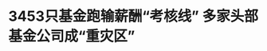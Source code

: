 <!DOCTYPE html>
<html lang="zh-CN">

<head>
    
<title>3453只基金跑输薪酬“考核线”  多家头部基金公司成“重灾区”_腾讯新闻</title>
<meta name="keywords" content="基金公司,前海开源基金,公募基金,主动权益基金,基金经理,工资">
<meta name="description" content="本报记者 顾梦轩 夏欣 广州 北京报道一石激起千层浪。公募基金《推动公募基金高质量发展行动方案》（以下简称《方案》）对三年以上产品业绩低于比较基准超过10个百分点的基金经理，要求其绩效薪酬应当明显下降；对三年以上产品业绩显著超过比较基准的基金经理，可以合理适度提高其绩效薪酬。《中国经营报》记者查询Wind数据...">
<meta name="author" content="腾讯网">
<meta name="copyright" content="Copyright 1998 - 2025 Tencent. All Rights Reserved">
<meta property="og:type" content="news" />

<meta property="og:title" content="3453只基金跑输薪酬“考核线”  多家头部基金公司成“重灾区”_腾讯新闻" />
<meta property="og:description" content="本报记者 顾梦轩 夏欣 广州 北京报道一石激起千层浪。公募基金《推动公募基金高质量发展行动方案》（以下简称《方案》）对三年以上产品业绩低于比较基准超过10个百分点的基金经理，要求其绩效薪酬应当明显下降；对三年以上产品业绩显著超过比较基准的基金经理，可以合理适度提高其绩效薪酬。《中国经营报》记者查询Wind数据..." />
<meta property="og:url" content="https://news.qq.com/rain/a/20250517A01AEB00" />
<meta property="og:image" content="https://inews.gtimg.com/news_ls/OX2Pz8Qhh5X7el6kZW2NjKpXgPRi1KyoerIo-V0icOgEoAA_640330/0" />
<meta property="article:author" content="中国经营报" />
<meta property="article:published_time" content="2025-05-17 02:31:12" />
<meta property="category" content="finance" />

<meta name="baidu-site-verification" content="jJeIJ5X7pP" />
    <meta charset="utf-8" />
<meta http-equiv="X-UA-Compatible" content="IE=Edge" />
<meta name="viewport" content="width=device-width, initial-scale=1, shrink-to-fit=no" />
<link rel="dns-prefetch" href="mat1.gtimg.com">
<link rel="dns-prefetch" href="i.news.qq.com">
<link rel="shortcut icon" href="https://mat1.gtimg.com/qqcdn/qqindex2021/favicon.ico">
<script nomodule="true" src="https://mat1.gtimg.com/qqcdn/qqindex2021/common-static/20240515201444/core3-37-1.min.js"></script>
<script>
  try {
    if (!window.IntersectionObserver) {
      var observerScript = document.createElement('script');
      observerScript.src = "https://mat1.gtimg.com/qqcdn/qqindex2021/common-static/20241024141058/intersection-observer-polyfill.js";
      document.head.appendChild(observerScript);
    }
  } catch (error) {}
</script>

<script>
  try {
    if (!Element.prototype.scrollTo) {
      var scrollScript = document.createElement('script');
      scrollScript.src = "https://mat1.gtimg.com/qqcdn/qqindex2021/common-static/20241025153001/scroll-behavior-polyfill.js";
      document.head.appendChild(scrollScript);
    }
  } catch (error) {}
</script>
<script>
  try {
    if ('scrollRestoration' in window.history) {
      window.history.scrollRestoration = 'manual';
    }
    window.isPcClient = Boolean(window.electron) && (
      window.navigator.userAgent.indexOf('pc-client') > 0 ||
      window.navigator.userAgent.indexOf('TencentNews') > 0
    );
  } catch {}
</script>
<script>
  try {
    if (window.isPcClient) {
      var bodyStyle = document.createElement('style');
      bodyStyle.innerText = 'body{ zoom: 0.95 }';
      document.head.appendChild(bodyStyle);
    }
  } catch {}
</script>
<script>
  window.DATA = {"url":"https://view.inews.qq.com/a/20250517A01AEB00","article_id":"20250517A01AEB00","article_type":"0","title":"3453只基金跑输薪酬“考核线”  多家头部基金公司成“重灾区”","desc":"本报记者 顾梦轩 夏欣 广州 北京报道一石激起千层浪。公募基金《推动公募基金高质量发展行动方案》（以下简称《方案》）对三年以上产品业绩低于比较基准超过10个百分点的基金经理，要求其绩效薪酬应当明显下降；对三年以上产品业绩显著超过比较基准的基金经理，可以合理适度提高其绩效薪酬。《中国经营报》记者查询Wind数据...","iNewsRecommendLevel":1,"abstract":"本报记者 顾梦轩 夏欣 广州 北京报道一石激起千层浪。公募基金《推动公募基金高质量发展行动方案》（以下简称《方案》）对三年以上产品业绩低于比较基准超过10个百分点的基金经理，要求其绩效薪酬应当明显下降；对三年以上产品业绩显著超过比较基准的基金经理，可以合理适度提高其绩效薪酬。《中国经营报》记者查询Wind数据...","catalog1":"finance","ad_channel_sign":"finance","introduction":"","media":"中国经营报","media_id":"5210943","pubtime":"2025-05-17 02:31:12","comment_id":"8412467737","political":0,"cmsId":"20250517A01AEB00","cms_id":"20250517A01AEB00","closeAllAd":0,"closeAllFavorite":false,"originContent":{"directory":{"ai_list":[{"desc":"公募基金薪酬与业绩挂钩","link":"AIPOS_0"},{"desc":"头部基金“中招”概率最大","link":"AIPOS_1"},{"desc":"业绩不差却跑输基准","link":"AIPOS_2"},{"desc":"防止“风格漂移”","link":"AIPOS_3"},{"desc":"基金公司调整业绩比较基准","link":"AIPOS_4"}],"enable":1,"list":null},"key_points_show":["公募基金《推动公募基金高质量发展行动方案》要求，三年以上产品业绩低于比较基准超过10个百分点的基金经理，绩效薪酬应当明显下降。","截至5月7日，业绩低于比较基准超过10个百分点的公募基金产品共有3453只，其中主动权益基金占87.32%。","由于基金经理绩效薪酬与业绩紧密挂钩，业绩不佳的基金经理可能面临薪酬与跟投资产双缩水。","然而，部分业绩不错的基金产品仍跑输比较基准，原因可能是基准设定不合理或基金经理超额收益表现不佳。","为适应《方案》要求，基金公司应重新设计合理的业绩比较基准，增强投研能力以实现相对基准的超额收益。"],"text":"\u003cdiv class=\"rich_media_content\"\u003e\u003cp style=\"text-align: left\"\u003e本报记者 顾梦轩 夏欣 广州 北京报道\u003c/p\u003e\u003cp style=\"text-align: left\"\u003e一石激起千层浪。\u003c/p\u003e\u003cp style=\"text-align: left\"\u003e\u003c!--AIPOS_0--\u003e公募基金《推动公募基金高质量发展行动方案》（以下简称《方案》）对三年以上产品业绩低于比较基准超过10个百分点的基金经理，要求其绩效薪酬应当明显下降；对三年以上产品业绩显著超过比较基准的基金经理，可以合理适度提高其绩效薪酬。\u003c/p\u003e\u003cp style=\"text-align: left\"\u003e《中国经营报》记者查询Wind数据发现，截至5月7日，全部公募产品中，业绩低于比较基准超过10个百分点（含10%）的公募基金产品共有3453只，其中，主动权益基金数量最多,占87.32%。此外，还包括债券基金、指数基金、QDII等多种产品类型。\u003c/p\u003e\u003cp style=\"text-align: left\"\u003e值得关注的是，去年以来，多家基金公司密集调整基金业绩比较基准。多位业内人士在接受记者采访时表示，这主要是为了重构基准适配性，使基准指标更精准地反映组合的风险收益特征，但也不排除“基金总是跑不赢基准而修改”的可能性。\u003c/p\u003e\u003cp style=\"text-align: left\"\u003e超40%主动权益基金跑输业绩比较基准超过10%\u003c/p\u003e\u003cp style=\"text-align: left\"\u003e根据Wind数据，截至5月7日，最近三年基金业绩低于比较基准超过10个百分点的主动权益基金共有3015只，\u003c!--SECURE_LINK_BEGIN_0--\u003e债券基金\u003c!--SECURE_LINK_END_0--\u003e有205只，指数基金有21只，QDII有67只。\u003c/p\u003e\u003cp style=\"text-align: left\"\u003e记者查询Wind数据，全市场成立三年以上的主动权益基金有6825只。截至5月7日，最近三年基金业绩低于比较基准超过10个百分点的基金有3015只，占全部成立三年以上主动权益基金的44.18%。\u003c/p\u003e\u003cp style=\"text-align: left\"\u003e据国泰海通证券研究所基金评价团队测算，2022年—2024年，在A股市场持续下跌的背景下，主动权益基金三年累计跑输业绩比较基准10%以上的比例高达64%。\u003c/p\u003e\u003cp style=\"text-align: left\"\u003e头部基金“中招”概率最大。以主动权益基金为例，基金份额分开计算，根据Wind统计数据结果，\u003c!--AIPOS_1--\u003e最近三年业绩低于比较基准超过10%数量最多的是广发基金，共有121只。其次是汇添富基金和博时基金，分别有108只和103只。最近三年业绩低于比较基准超过10%的基金数量超过50只的还有13家基金公司。\u003c/p\u003e\u003cp style=\"text-align: left\"\u003e值得一提的是，“明星”基金经理也未能幸免。如前海开源基金的曲扬单独和参与管理的14只基金最近三年业绩均低于比较基准超10%，其中业绩最差的是前海开源人工智能A份额；前海开源基金首席经济学家杨德龙管理的5只基金最近三年业绩在-10%—-23%，业绩也均低于比较基准10个百分点以上。广发基金经理刘格菘单独和参与管理的9只基金最近三年收益在-21%—30%，跑输基准幅度在-22%—-36%，其中，广发创新升级基金最近三年跑输业绩比较基准-36.71%。\u003c!--MID_AD_0--\u003e\u003c!--EOP_0--\u003e\u003c/p\u003e\u003c!--MID_ARTICLE_AD_0--\u003e\u003c!--PARAGRAPH_0--\u003e\u003cp style=\"text-align: left\"\u003e一般来说，基金经理薪酬由基本薪酬、绩效薪酬及其他补贴等构成，晨星（中国）基金评价研究中心总监孙珩向记者指出，若产品业绩三年以上低于比较基准超过10个百分点，由于基金经理绩效薪酬占比较大且与业绩紧密挂钩，其绩效薪酬会明显下降。不过，具体幅度还会因基金公司的薪酬政策、基金经理的原有薪酬水平等因素有所不同。\u003c/p\u003e\u003cp style=\"text-align: left\"\u003e济安金信基金评价中心副主任张碧璇向记者分析称，目前监管给出的是行业改革的整体方向，但具体的细则还需要进一步明确。不过监管对于不达标基金经理的惩罚态度是比较明确的，而且受限于行业整体费率下行和浮动费率机制，绩效薪酬向下调整的空间肯定大于增幅空间。同时，《方案》叠加强制跟投机制，尾部业绩不佳甚至亏损的基金经理可能面临薪酬与跟投资产双缩水。而绩优基金经理通过扩大规模获得的收入提升可能较为有限，因此，更倾向于通过适度规模管理获取超额业绩提成来实现收入增长。\u003c!--MID_AD_1--\u003e\u003c!--EOP_1--\u003e\u003c/p\u003e\u003c!--MID_ARTICLE_AD_1--\u003e\u003c!--PARAGRAPH_1--\u003e\u003cp style=\"text-align: left\"\u003e \u003cstrong\u003e业绩不差却跑输基准\u003c/strong\u003e \u003c/p\u003e\u003cp style=\"text-align: left\"\u003e\u003c!--AIPOS_2--\u003e记者查询成立三年以上且业绩低于比较基准10%以上的基金产品名单发现，有一部分基金业绩并不差，甚至有些业绩相当不错。这种情况在QDII产品中最普遍。\u003c/p\u003e\u003cp style=\"text-align: left\"\u003e以QDII为例，Wind数据显示，截至5月7日，最近三年跑输业绩比较基准幅度最大的是华安纳斯达克100联接A美元现汇，最近三年收益率却高达45.64%。该基金业绩比较基准最近三年收益率高达621.48%。\u003c/p\u003e\u003cp style=\"text-align: left\"\u003e记者注意到，在QDII中，上述类似的情况并不少见。在记者统计的67只三年业绩未达《方案》考核线的QDII中，有42只基金最近三年收益为正，其中华安德国（DAX）ETF收益最高，最近三年收益81.53%。即便如此，该基金依然跑输业绩比较基准16.37%。\u003c/p\u003e\u003cp style=\"text-align: left\"\u003e对于上述情况，孙珩指出，一是QDII投资于境外市场，受全球经济、政治等因素影响更大，不确定性更高，市场波动可能导致基金表现与业绩基准不同步。二是汇率波动会侵蚀基金收益。三是QDII投资限制较多，如外资持股比例上限，使得基金无法完全复制标的指数，难以精准对标业绩比较基准。四是运营成本相对较高，如涉及跨境交易费用、二次收费等，会对基金收益产生一定影响，进而造成与业绩基准的差异。\u003c!--MID_AD_2--\u003e\u003c!--EOP_2--\u003e\u003c/p\u003e\u003c!--MID_ARTICLE_AD_2--\u003e\u003c!--PARAGRAPH_2--\u003e\u003cp style=\"text-align: left\"\u003e此外，部分主动权益基金也出现业绩不错但跑输比较基准的情况，Wind数据显示，截至5月7日，基金业绩低于比较基准10个点以上的产品中，最近三年收益率为正的基金有251只，最高收益为24.79%，但与业绩基准相比较，这些基金依然逊色不少。\u003c/p\u003e\u003cp style=\"text-align: left\"\u003e天相投顾基金评价中心有关人士向记者表示，出现这种原因一方面可能是基准的设定不合理，基金的实际投资与基准相比出现了偏离。另一方面，也有可能是基金经理超额收益表现不佳，基金经理的选股无法超越基准的表现。\u003c/p\u003e\u003cp style=\"text-align: left\"\u003e孙珩也认为，出现此种情况表明业绩比较基准的设定可能不够科学合理。部分基金在成立时为了吸引投资者，设定了较高的基准收益，未充分结合自身投资策略和市场实际情况；且基金投资具有一定的局限性，如投资范围、仓位限制等，这可能会限制基金在某些市场环境下的收益表现。而业绩比较基准则不受这些限制，从而导致基金跑输基准但实际业绩未必差的情况。\u003c/p\u003e\u003cp style=\"text-align: left\"\u003e \u003cstrong\u003e防止“风格漂移”\u003c/strong\u003e \u003c/p\u003e\u003cp style=\"text-align: left\"\u003e\u003c!--AIPOS_3--\u003e记者注意到，《方案》下发后，就有基金公司发布调整业绩比较基准公告。\u003c/p\u003e\u003cp style=\"text-align: left\"\u003e5月9日，浦银安盛基金发布公告称，旗下多只公募基金5月9日起变更业绩比较基准。\u003c/p\u003e\u003cp style=\"text-align: left\"\u003e对此，张碧璇指出，可以看出，浦银安盛的调整将业绩比较基准的构成更加细化了，这样的变更能够更准确地反映出产品的投资策略与投资风格。以浦银安盛稳健增利为例，变更前基金的业绩比较基准为中证全债指数，但基金的实际投资中会有5%—10%的可转债仓位，这部分投资就难以通过基准反映出来。此次修改后，基准与产品的实际持仓结构更加匹配，减少了基准与持仓错配导致的被动偏离。“这一调整能够通过减少策略偏离，使基准能够为投资者提供更加真实的业绩参考，对于基金经理，则要求其在保证策略延续性的同时，不断提高投研能力，来实现相对基准的超额收益。”张碧璇说。\u003c!--MID_AD_3--\u003e\u003c!--EOP_3--\u003e\u003c/p\u003e\u003c!--MID_ARTICLE_AD_3--\u003e\u003c!--PARAGRAPH_3--\u003e\u003cp style=\"text-align: left\"\u003e\u003c!--AIPOS_4--\u003e事实上，2024年—2025年，多家基金公司调整基金产品业绩比较基准。今年以来，全市场共发布了50多份基金调整业绩比较基准的公告，其中，既有权益类产品，也有固定收益类产品。\u003c/p\u003e\u003cp style=\"text-align: left\"\u003e基金公司这样做是否为了解决“总是跑不赢基准”的问题？\u003c/p\u003e\u003cp style=\"text-align: left\"\u003e上海证券基金评价中心分析师汪璐表示，基金公司对业绩比较基准进行调整，主要出于增强基金产品信息披露透明度和契合实际投资策略的考虑。\u003c/p\u003e\u003cp style=\"text-align: left\"\u003e基金公司修改业绩比较基准，其中也存在“基金总跑不赢基准而做修改”的因素，孙珩解释，部分基金由于“风格漂移”、投资策略不合理等原因长期大幅跑输业绩比较基准，为了使业绩表现看起来更合理，或者为了促使基金经理调整投资策略以符合新的考核要求，基金公司可能会对业绩比较基准进行调整。\u003c/p\u003e\u003cp style=\"text-align: left\"\u003e而针对“风格漂移”的情形，孙珩进一步解释称，“风格漂移”主要体现为基金实际投资风格与合同约定不符，比如行业主题基金重仓股与约定主题关联性薄弱。其背后原因包括在市场风格快速轮动下基金经理业绩压力大，为追求短期高收益背离长期投资原则；投资者对基金业绩排名过度关注以及销售渠道的偏好也起到了推波助澜的作用 。不过，自2022年监管部门对基金管理人“风格漂移”问题雷霆出手后，托管机构也加强了防范，这在一定程度上抑制了该现象的泛滥。\u003c!--MID_AD_4--\u003e\u003c!--EOP_4--\u003e\u003c/p\u003e\u003c!--MID_ARTICLE_AD_4--\u003e\u003c!--PARAGRAPH_4--\u003e\u003cp style=\"text-align: left\"\u003e对于基金公司后续该如何调整以适应《方案》要求，天相投顾基金评价中心有关人士提出如下建议。首先，基金公司应该考察产品实际投资与业绩比较基准是否偏离，如果偏离较为严重，则应该重新设计更为合理的业绩比较基准。其次，如果产品的业绩比较基准与基金投资风格接近却跑输基准，则可能表明基金经理的投资能力不佳，基金公司需要通过增强投研能力来努力达到更好的业绩水平。\u003c/p\u003e\u003cp style=\"text-align: left\"\u003e\u003c/p\u003e\u003cstyle\u003e.rich_media_content{--news-tabel-th-night-color: #444444;--news-font-day-color: #333;--news-font-night-color: #d9d9d9;--news-bottom-distance: 22px}.rich_media_content p:not([data-exeditor-arbitrary-box=image-box]){letter-spacing:.5px;line-height:30px;margin-bottom:var(--news-bottom-distance);word-wrap:break-word}.rich_media_content{color:var(--news-font-day-color);font-size:18px}@media(prefers-color-scheme:dark){body:not([data-weui-theme=light]):not([dark-mode-disable=true]) .rich_media_content p:not([data-exeditor-arbitrary-box=image-box]){letter-spacing:.5px;line-height:30px;margin-bottom:var(--news-bottom-distance);word-wrap:break-word}body:not([data-weui-theme=light]):not([dark-mode-disable=true]) .rich_media_content{color:var(--news-font-night-color)}}.data_color_scheme_dark .rich_media_content p:not([data-exeditor-arbitrary-box=image-box]){letter-spacing:.5px;line-height:30px;margin-bottom:var(--news-bottom-distance);word-wrap:break-word}.data_color_scheme_dark .rich_media_content{color:var(--news-font-night-color)}.data_color_scheme_dark .rich_media_content{font-size:18px}.rich_media_content p[data-exeditor-arbitrary-box=image-box]{margin-bottom:11px}.rich_media_content\u003ediv:not(.qnt-video),.rich_media_content\u003esection{margin-bottom:var(--news-bottom-distance)}.rich_media_content hr{margin-bottom:var(--news-bottom-distance)}.rich_media_content .link_list{margin:0;margin-top:20px;min-height:0!important}.rich_media_content blockquote{background:#f9f9f9;border-left:6px solid #ccc;margin:1.5em 10px;padding:.5em 10px}.rich_media_content blockquote p{margin-bottom:0!important}.data_color_scheme_dark .rich_media_content blockquote{background:#323232}@media(prefers-color-scheme:dark){body:not([data-weui-theme=light]):not([dark-mode-disable=true]) .rich_media_content blockquote{background:#323232}}.rich_media_content ol[data-ex-list]{--ol-start: 1;--ol-list-style-type: decimal;list-style-type:none;counter-reset:olCounter calc(var(--ol-start,1) - 1);position:relative}.rich_media_content ol[data-ex-list]\u003eli\u003e:first-child::before{content:counter(olCounter,var(--ol-list-style-type)) '. ';counter-increment:olCounter;font-variant-numeric:tabular-nums;display:inline-block}.rich_media_content ul[data-ex-list]{--ul-list-style-type: circle;list-style-type:none;position:relative}.rich_media_content ul[data-ex-list].nonUnicode-list-style-type\u003eli\u003e:first-child::before{content:var(--ul-list-style-type) ' ';font-variant-numeric:tabular-nums;display:inline-block;transform:scale(0.5)}.rich_media_content ul[data-ex-list].unicode-list-style-type\u003eli\u003e:first-child::before{content:var(--ul-list-style-type) ' ';font-variant-numeric:tabular-nums;display:inline-block;transform:scale(0.8)}.rich_media_content ol:not([data-ex-list]){padding-left:revert}.rich_media_content ul:not([data-ex-list]){padding-left:revert}.rich_media_content table{display:table;border-collapse:collapse;margin-bottom:var(--news-bottom-distance)}.rich_media_content table th,.rich_media_content table td{word-wrap:break-word;border:1px solid #ddd;white-space:nowrap;padding:2px 5px}.rich_media_content table th{font-weight:700;background-color:#f0f0f0;text-align:left}.rich_media_content table p{margin-bottom:0!important}.data_color_scheme_dark .rich_media_content table th{background:var(--news-tabel-th-night-color)}@media(prefers-color-scheme:dark){body:not([data-weui-theme=light]):not([dark-mode-disable=true]) .rich_media_content table th{background:var(--news-tabel-th-night-color)}}.rich_media_content .qqnews_image_desc,.rich_media_content p[type=om-image-desc]{line-height:20px!important;text-align:center!important;font-size:14px!important;color:#666!important}.rich_media_content div[data-exeditor-arbitrary-box=wrap]:not([data-exeditor-arbitrary-box-special-style]){max-width:100%}.rich_media_content .qqnews-content{--wmfont: 0;--wmcolor: transparent;font-size:var(--wmfont);color:var(--wmcolor);line-height:var(--wmfont)!important;margin-bottom:var(--wmfont)!important}.rich_media_content .qqnews_sign_emphasis{background:#f7f7f7}.rich_media_content .qqnews_sign_emphasis ol{word-wrap:break-word;border:none;color:#5c5c5c;line-height:28px;list-style:none;margin:14px 0 6px;padding:16px 15px 4px}.rich_media_content .qqnews_sign_emphasis p{margin-bottom:12px!important}.rich_media_content .qqnews_sign_emphasis ol\u003eli\u003ep{padding-left:30px}.rich_media_content .qqnews_sign_emphasis ol\u003eli{list-style:none}.rich_media_content .qqnews_sign_emphasis ol\u003eli\u003ep:first-child::before{margin-left:-30px;content:counter(olCounter,decimal) ''!important;counter-increment:olCounter!important;font-variant-numeric:tabular-nums!important;background:#37f;border-radius:2px;color:#fff;font-size:15px;font-style:normal;text-align:center;line-height:18px;width:18px;height:18px;margin-right:12px;position:relative;top:-1px}.data_color_scheme_dark .rich_media_content .qqnews_sign_emphasis{background:#262626}.data_color_scheme_dark .rich_media_content .qqnews_sign_emphasis ol\u003eli\u003ep{color:#a9a9a9}@media(prefers-color-scheme:dark){body:not([data-weui-theme=light]):not([dark-mode-disable=true]) .rich_media_content .qqnews_sign_emphasis{background:#262626}body:not([data-weui-theme=light]):not([dark-mode-disable=true]) .rich_media_content .qqnews_sign_emphasis ol\u003eli\u003ep{color:#a9a9a9}}.rich_media_content h1,.rich_media_content h2,.rich_media_content h3,.rich_media_content h4,.rich_media_content h5,.rich_media_content h6{margin-bottom:var(--news-bottom-distance);font-weight:700}.rich_media_content h1{font-size:20px}.rich_media_content h2,.rich_media_content h3{font-size:19px}.rich_media_content h4,.rich_media_content h5,.rich_media_content h6{font-size:18px}.rich_media_content li:empty{display:none}.rich_media_content ul,.rich_media_content ol{margin-bottom:var(--news-bottom-distance)}.rich_media_content div\u003ep:only-child{margin-bottom:0!important}.rich_media_content .cms-cke-widget-title-wrap p{margin-bottom:0!important}\u003c/style\u003e\u003c/div\u003e","version":"v2"},"originAttribute":{},"selfDeclare":{},"userAddress":"北京","card":{"chlid":"5210943","chlname":"中国经营报","desc":"本账号由《中国经营报》社有限公司运营，与中国企业同步成长","icon":"http://inews.gtimg.com/newsapp_ls/0/15505201046_200200/0","msgEntry":1,"uin":"ec0e10e04182c871dee8755465bedfe27a","update_frequency":"0","vip_desc":"中国经营报官方账号","vip_icon_night":"https://inews.gtimg.com/newsapp_bt/0/1128171011183_4151/0","vip_place":"left","vip_type":"20006","vip_icon":"https://inews.gtimg.com/newsapp_bt/0/1128164013310_1586/0","vip_type_new":"20006","suid":"8QMd2H9c6oQYvT7d","liveInfo":{},"cpLevel":1,"answerer_status":2,"answererStatus":2},"interationCount":{"like":5,"collect":5,"share":8},"payment_info":{},"article_is_pay":false,"payment_column_info_v1":{"is_column_pay":false,"read_count_all":0},"tag_info_item":null,"contentWordsNum":3011,"extraProperty":{"FeedbackDetailDisableInsert":0,"zanSkinType":""},"relateWelfare":{},"aiSwitch":true,"isOversize":false,"videoArr":[]};
</script>
<script>
  window.channelInfo = {"channelConfig":{"channelNav":[{"_auto_id":"1","active_alien_img":"","alien_img":"","channel_id":"news_news_home","is_local":"0","link":"https://www.qq.com","name_cn":"首页","name_en":"home"},{"_auto_id":"2","active_alien_img":"","alien_img":"","channel_id":"news_news_top","is_local":"0","link":"","name_cn":"要闻","name_en":"news"},{"_auto_id":"4","active_alien_img":"","alien_img":"","channel_id":"news_news_bj","is_local":"1","link":"","name_cn":"北京","name_en":"bj"},{"_auto_id":"5","active_alien_img":"","alien_img":"","channel_id":"news_news_finance","is_local":"0","link":"","name_cn":"财经","name_en":"finance"},{"_auto_id":"6","active_alien_img":"","alien_img":"","channel_id":"news_news_tech","is_local":"0","link":"","name_cn":"科技","name_en":"tech"},{"_auto_id":"7","active_alien_img":"","alien_img":"","channel_id":"tv","is_local":"0","link":"https://v.qq.com/channel/tv/?ptag=qqnews","name_cn":"电视剧","name_en":"tv"},{"_auto_id":"8","active_alien_img":"","alien_img":"","channel_id":"news_news_qa","is_local":"0","link":"","name_cn":"热问","name_en":"qa"},{"_auto_id":"9","active_alien_img":"","alien_img":"","channel_id":"news_news_ent","is_local":"0","link":"","name_cn":"娱乐","name_en":"ent"},{"_auto_id":"10","active_alien_img":"","alien_img":"","channel_id":"variety","is_local":"0","link":"https://v.qq.com/channel/variety/?ptag=qqnews","name_cn":"综艺","name_en":"variety"},{"_auto_id":"11","active_alien_img":"","alien_img":"","channel_id":"news_news_sports","is_local":"0","link":"","name_cn":"体育","name_en":"sports"},{"_auto_id":"13","active_alien_img":"","alien_img":"","channel_id":"news_news_nba","is_local":"0","link":"","name_cn":"NBA","name_en":"nba"},{"_auto_id":"14","active_alien_img":"","alien_img":"","channel_id":"news_news_world","is_local":"0","link":"","name_cn":"国际","name_en":"world"},{"_auto_id":"15","active_alien_img":"","alien_img":"","channel_id":"news_news_mil","is_local":"0","link":"","name_cn":"军事","name_en":"milite"},{"_auto_id":"16","active_alien_img":"","alien_img":"","channel_id":"news_news_auto","is_local":"0","link":"","name_cn":"汽车","name_en":"auto"},{"_auto_id":"17","active_alien_img":"","alien_img":"","channel_id":"news_news_house","is_local":"0","link":"","name_cn":"房产","name_en":"house"},{"_auto_id":"18","active_alien_img":"","alien_img":"","channel_id":"news_news_edu","is_local":"0","link":"","name_cn":"教育","name_en":"edu"},{"_auto_id":"19","active_alien_img":"","alien_img":"","channel_id":"news_news_antip","is_local":"0","link":"","name_cn":"健康","name_en":"health"},{"_auto_id":"20","active_alien_img":"","alien_img":"","channel_id":"news_news_video","is_local":"0","link":"","name_cn":"视频","name_en":"video"},{"_auto_id":"21","active_alien_img":"","alien_img":"","channel_id":"news_news_game","is_local":"0","link":"","name_cn":"游戏","name_en":"games"},{"_auto_id":"22","active_alien_img":"","alien_img":"","channel_id":"news_news_nchupin","is_local":"0","link":"","name_cn":"眼界","name_en":"chupin"},{"_auto_id":"24","active_alien_img":"","alien_img":"","channel_id":"news_news_football","is_local":"0","link":"","name_cn":"足球","name_en":"football"},{"_auto_id":"25","active_alien_img":"","alien_img":"","channel_id":"news_news_kepu","is_local":"0","link":"","name_cn":"科学","name_en":"kepu"},{"_auto_id":"26","active_alien_img":"","alien_img":"","channel_id":"news_news_digi","is_local":"0","link":"","name_cn":"数码","name_en":"digi"},{"_auto_id":"28","active_alien_img":"","alien_img":"","channel_id":"ymzx","is_local":"0","link":"https://gamer.qq.com/v2/cloudgame/game/96897?ichannel=txxwpc0Ftxxwpc1","name_cn":"元梦之星","name_en":"news_news_ymzx"},{"_auto_id":"31","active_alien_img":"","alien_img":"","channel_id":"movie","is_local":"0","link":"https://v.qq.com/channel/movie/?ptag=qqnews","name_cn":"电影","name_en":"movie"},{"_auto_id":"32","active_alien_img":"","alien_img":"","channel_id":"news_news_esport","is_local":"0","link":"","name_cn":"电竞","name_en":"esport"},{"_auto_id":"34","active_alien_img":"","alien_img":"","channel_id":"news_news_history","is_local":"0","link":"","name_cn":"历史","name_en":"history"},{"_auto_id":"35","active_alien_img":"","alien_img":"","channel_id":"news_news_baby","is_local":"0","link":"","name_cn":"育儿","name_en":"baby"},{"_auto_id":"36","active_alien_img":"","alien_img":"","channel_id":"hbjy","is_local":"0","link":"https://gp.qq.com/act/a20250421mnqlx/news.shtml","name_cn":"和平精英","name_en":"news_news_hbjy"},{"_auto_id":"37","active_alien_img":"","alien_img":"","channel_id":"cloud_gamer","is_local":"0","link":"https://gamer.qq.com/?ichannel=txxwpc0Ftxxwpc1","name_cn":"云游戏","name_en":"cloud_gamer"},{"_auto_id":"38","active_alien_img":"","alien_img":"","channel_id":"news_news_lic","is_local":"0","link":"","name_cn":"理财","name_en":"finance_licai"},{"_auto_id":"39","active_alien_img":"","alien_img":"","channel_id":"news_news_istock","is_local":"0","link":"","name_cn":"股票","name_en":"finance_stock"},{"_auto_id":"40","active_alien_img":"","alien_img":"","channel_id":"ren_min_shi_pin","is_local":"0","link":"https://news.qq.com/omn/author/8QMd3Hld74cbujbY?tab=om_video","name_cn":"人民视频","name_en":"ren_min_shi_pin"},{"_auto_id":"41","active_alien_img":"","alien_img":"","channel_id":"news_news_weather","is_local":"0","link":"https://tianqi.qq.com/index.htm","name_cn":"天气","name_en":"weather"}]}};
</script>
<script>
  window.articleConfig = {"rightConfig":[{"_auto_id":"1","category_key":"default","modules":"{\"moduleList\":[{\"title\":\"作者其他文章\",\"id\":\"user_article\"},{\"title\":\"精选视频\",\"id\":\"video_album\",\"videoType\":\"tag\",\"videoId\":\"aUepxrtchGM=\",\"isSticky\":0},{\"title\":\"下载条\",\"id\":\"download_banner\",\"isSticky\":1},{\"title\":\"热点榜\",\"id\":\"hot_rank_list\",\"isSticky\":1},{\"title\":\"广告推广\",\"id\":\"ssp_ad_module\",\"category\":\"ad_ssp\",\"loid\":\"109\",\"isSticky\":1},{\"title\":\"广告推广位\",\"id\":\"c2s_ad_module\",\"category\":\"right_c2s\",\"path\":\"QQcom_all_Rectangle-1|QQcom_all_Rectangle-2|QQcom_all_Rectangle-3\",\"isSticky\":1}]}"},{"_auto_id":"2","category_key":"ent","modules":"{\"moduleList\":[{\"title\":\"作者其他文章\",\"id\":\"user_article\"},{\"title\":\"精选视频\",\"id\":\"video_album\",\"videoType\":\"tag\",\"videoId\":\"aUepxrtchGM=\"},{\"title\":\"下载条\",\"id\":\"download_banner\",\"isSticky\":1},{\"title\":\"热点榜\",\"id\":\"hot_rank_list\",\"isSticky\":1},{\"title\":\"广告推广\",\"id\":\"ssp_ad_module\",\"category\":\"ad_ssp\",\"loid\":\"109\",\"isSticky\":1},{\"title\":\"广告推广\",\"id\":\"ssp_ad_module\",\"category\":\"ad_ssp\",\"loid\":\"117\",\"isSticky\":1}]}"},{"_auto_id":"3","category_key":"game","modules":"{\"moduleList\":[{\"title\":\"作者其他文章\",\"id\":\"user_article\"},{\"title\":\"精选视频\",\"id\":\"video_album\",\"videoType\":\"tag\",\"videoId\":\"aUepxrtchGM=\"},{\"title\":\"热门游戏\",\"id\":\"recommend_game\",\"isSticky\":0},{\"title\":\"下载条\",\"id\":\"download_banner\",\"isSticky\":1},{\"title\":\"热点榜\",\"id\":\"hot_rank_list\",\"isSticky\":1},{\"title\":\"广告推广\",\"id\":\"ssp_ad_module\",\"category\":\"ad_ssp\",\"loid\":\"109\",\"isSticky\":1},{\"title\":\"广告推广位\",\"id\":\"c2s_ad_module\",\"category\":\"right_c2s\",\"path\":\"QQcom_all_Rectangle-1|QQcom_all_Rectangle-2|QQcom_all_Rectangle-3\",\"isSticky\":1}]}"},{"_auto_id":"4","category_key":"tech","modules":"{\"moduleList\":[{\"title\":\"作者其他文章\",\"id\":\"user_article\"},{\"title\":\"精选视频\",\"id\":\"video_album\",\"videoType\":\"tag\",\"videoId\":\"aUepxrtchGM=\"},{\"title\":\"下载条\",\"id\":\"download_banner\",\"isSticky\":1},{\"title\":\"热点榜\",\"id\":\"hot_rank_list\",\"isSticky\":1},{\"title\":\"广告推广\",\"id\":\"ssp_ad_module\",\"category\":\"ad_ssp\",\"loid\":\"109\",\"isSticky\":1},{\"title\":\"广告推广位\",\"id\":\"c2s_ad_module\",\"category\":\"right_c2s\",\"path\":\"QQcom_all_Rectangle-1|QQcom_all_Rectangle-2|QQcom_all_Rectangle-3\",\"isSticky\":1}]}"},{"_auto_id":"5","category_key":"finance","modules":"{\"moduleList\":[{\"title\":\"作者其他文章\",\"id\":\"user_article\"},{\"title\":\"精选视频\",\"id\":\"video_album\",\"videoType\":\"tag\",\"videoId\":\"aUepxrtchGM=\"},{\"title\":\"下载条\",\"id\":\"download_banner\",\"isSticky\":1},{\"title\":\"热点榜\",\"id\":\"hot_rank_list\",\"isSticky\":1},{\"title\":\"广告推广\",\"id\":\"ssp_ad_module\",\"category\":\"ad_ssp\",\"loid\":\"109\",\"isSticky\":1},{\"title\":\"广告推广位\",\"id\":\"c2s_ad_module\",\"category\":\"right_c2s\",\"path\":\"QQcom_all_Rectangle-1|QQcom_all_Rectangle-2|QQcom_all_Rectangle-3\",\"isSticky\":1}]}"},{"_auto_id":"6","category_key":"news","modules":"{\"moduleList\":[{\"title\":\"作者其他文章\",\"id\":\"user_article\"},{\"title\":\"精选视频\",\"id\":\"video_album\",\"videoType\":\"tag\",\"videoId\":\"aUepxrtchGM=\"},{\"title\":\"下载条\",\"id\":\"download_banner\",\"isSticky\":1},{\"title\":\"热点榜\",\"id\":\"hot_rank_list\",\"isSticky\":1},{\"title\":\"广告推广\",\"id\":\"ssp_ad_module\",\"category\":\"ad_ssp\",\"loid\":\"109\",\"isSticky\":1},{\"title\":\"广告推广位\",\"id\":\"c2s_ad_module\",\"category\":\"right_c2s\",\"path\":\"QQcom_all_Rectangle-1|QQcom_all_Rectangle-2|QQcom_all_Rectangle-3\",\"isSticky\":1}]}"},{"_auto_id":"7","category_key":"fashion","modules":"{\"moduleList\":[{\"title\":\"作者其他文章\",\"id\":\"user_article\"},{\"title\":\"精选视频\",\"id\":\"video_album\",\"videoType\":\"tag\",\"videoId\":\"aUepxrtchGM=\"},{\"title\":\"下载条\",\"id\":\"download_banner\",\"isSticky\":1},{\"title\":\"热点榜\",\"id\":\"hot_rank_list\",\"isSticky\":1},{\"title\":\"广告推广\",\"id\":\"ssp_ad_module\",\"category\":\"ad_ssp\",\"loid\":\"109\",\"isSticky\":1},{\"title\":\"广告推广位\",\"id\":\"c2s_ad_module\",\"category\":\"right_c2s\",\"path\":\"QQcom_all_Rectangle-1|QQcom_all_Rectangle-2|QQcom_all_Rectangle-3\",\"isSticky\":1}]}"},{"_auto_id":"8","category_key":"sports","modules":"{\"moduleList\":[{\"title\":\"作者其他文章\",\"id\":\"user_article\"},{\"title\":\"精选视频\",\"id\":\"video_album\",\"videoType\":\"tag\",\"videoId\":\"aUepxrtchGM=\"},{\"title\":\"下载条\",\"id\":\"download_banner\",\"isSticky\":1},{\"title\":\"热点榜\",\"id\":\"hot_rank_list\",\"isSticky\":1},{\"title\":\"广告推广\",\"id\":\"ssp_ad_module\",\"category\":\"ad_ssp\",\"loid\":\"109\",\"isSticky\":1},{\"title\":\"广告推广位\",\"id\":\"c2s_ad_module\",\"category\":\"right_c2s\",\"path\":\"QQcom_all_Rectangle-1|QQcom_all_Rectangle-2|QQcom_all_Rectangle-3\",\"isSticky\":1}]}"},{"_auto_id":"9","category_key":"health","modules":"{\"moduleList\":[{\"title\":\"作者其他文章\",\"id\":\"user_article\"},{\"title\":\"精选视频\",\"id\":\"video_album\",\"videoType\":\"tag\",\"videoId\":\"aUepxrtchGM=\"},{\"title\":\"下载条\",\"id\":\"download_banner\",\"isSticky\":1},{\"title\":\"热点榜\",\"id\":\"hot_rank_list\",\"isSticky\":1},{\"title\":\"广告推广\",\"id\":\"ssp_ad_module\",\"category\":\"ad_ssp\",\"loid\":\"109\",\"isSticky\":1},{\"title\":\"广告推广位\",\"id\":\"c2s_ad_module\",\"category\":\"right_c2s\",\"path\":\"QQcom_all_Rectangle-1|QQcom_all_Rectangle-2|QQcom_all_Rectangle-3\",\"isSticky\":1}]}"},{"_auto_id":"10","category_key":"nba","modules":"{\"moduleList\":[{\"title\":\"作者其他文章\",\"id\":\"user_article\"},{\"title\":\"精选视频\",\"id\":\"video_album\",\"videoType\":\"tag\",\"videoId\":\"aUepxrtchGM=\"},{\"title\":\"下载条\",\"id\":\"download_banner\",\"isSticky\":1},{\"title\":\"热点榜\",\"id\":\"hot_rank_list\",\"isSticky\":1},{\"title\":\"广告推广\",\"id\":\"ssp_ad_module\",\"category\":\"ad_ssp\",\"loid\":\"109\",\"isSticky\":1},{\"title\":\"广告推广位\",\"id\":\"c2s_ad_module\",\"category\":\"right_c2s\",\"path\":\"QQcom_all_Rectangle-1|QQcom_all_Rectangle-2|QQcom_all_Rectangle-3\",\"isSticky\":1}]}"},{"_auto_id":"11","category_key":"edu","modules":"{\"moduleList\":[{\"title\":\"作者其他文章\",\"id\":\"user_article\"},{\"title\":\"精选视频\",\"id\":\"video_album\",\"videoType\":\"tag\",\"videoId\":\"aUWpxLNdg2c=\"},{\"title\":\"下载条\",\"id\":\"download_banner\",\"isSticky\":1},{\"title\":\"热点榜\",\"id\":\"hot_rank_list\",\"isSticky\":1},{\"title\":\"广告推广\",\"id\":\"ssp_ad_module\",\"category\":\"ad_ssp\",\"loid\":\"109\",\"isSticky\":1},{\"title\":\"广告推广位\",\"id\":\"c2s_ad_module\",\"category\":\"right_c2s\",\"path\":\"QQcom_all_Rectangle-1|QQcom_all_Rectangle-2|QQcom_all_Rectangle-3\",\"isSticky\":1}]}"},{"_auto_id":"12","category_key":"ad","modules":"{\"moduleList\":[{\"title\":\"广告推广\",\"id\":\"ssp_ad_module\",\"category\":\"ad_ssp\",\"loid\":\"109\",\"isSticky\":1},{\"title\":\"广告推广位\",\"id\":\"c2s_ad_module\",\"category\":\"right_c2s\",\"path\":\"QQcom_all_Rectangle-1|QQcom_all_Rectangle-2|QQcom_all_Rectangle-3\",\"isSticky\":1}]}"}],"tonglanAdConfig":[{"_auto_id":"1","modules":"{\"moduleList\":[{\"title\":\"广告推广位\",\"id\":\"top\",\"category\":\"top_c2s\",\"path\":\"QQcom_all_Width1-1\"},{\"title\":\"广告推广位\",\"id\":\"bottom\",\"category\":\"bottom_c2s\",\"path\":\"QQcom_all_Width1-2\"}]}"}],"bottomConfig":[],"videoAdConfig":[{"_auto_id":"1","normal_time":"10","switch":"1","video_count":"0","video_time":"0"}],"rightGameConfig":[{"_auto_id":"2","desc":"连续登录送游戏钻石，群雄共聚称霸沙城","icon":"https://inews.gtimg.com/newsapp_bt/0/0627161037914_3816/0","link":"https://s.iwan.qq.com/opengame/tenvideo/index.html?hidestatusbar=1&hidetitlebar=1&immersive=1&syswebview=1&landscape=1&gameid=49085&url=https%3A%2F%2Fgz-file.91ninthpalace.com%2Fwzzx%2Findex_tencent_iwan.html%20&ref_ele=90015","name":"王者之心2"},{"_auto_id":"3","desc":"上线送VIP！万人同屏横扫沙城","icon":"https://inews.gtimg.com/newsapp_bt/0/0627155752146_4584/0","link":"https://s.iwan.qq.com/opengame/tenvideo/index.html?hidestatusbar=1&hidetitlebar=1&immersive=1&landscape=1&syswebview=1&gameid=47203&url=https%3A%2F%2Fcqss2login.bigrnet.com%2Fiwan%2Fh5%2Fplay%2Floading&ref_ele=90015","name":"传奇盛世"},{"_auto_id":"4","desc":"超高爆率，经典玩法","icon":"https://inews.gtimg.com/newsapp_bt/0/0627160641137_9103/0","link":"https://s.iwan.qq.com/opengame/tenvideo/index.html?hidestatusbar=1&hidetitlebar=1&immersive=1&syswebview=1&gameid=43803&url=https%3A%2F%2Fsdk.mxzgame.com%2FGames%2Fportal%2F108337%2FTXVApp&ref_ele=90015","name":"新不良人"},{"_auto_id":"6","desc":"超多福利登录即领，海量游戏任你畅玩","icon":"https://inews.gtimg.com/newsapp_bt/0/111315495935_3595/0","link":"https://dldir3.qq.com/minigamefile/webdownloads/QQGameMini_silent_1002020001_cid0.exe","name":"QQ游戏大厅"},{"_auto_id":"7","desc":"纯正经典玩法，欢乐挑战赛火热来袭","icon":"https://inews.gtimg.com/newsapp_bt/0/070918050891_4971/0","link":"https://minigame.qq.com/h5game_frame_test/?appid=200904&ifid=1502020001","name":"欢乐斗地主"},{"_auto_id":"8","desc":"新服大放送，享赚你就来","icon":"https://inews.gtimg.com/newsapp_bt/0/0627154608860_7318/0","link":"https://s.iwan.qq.com/opengame/tenvideo/index.html?hidestatusbar=1&hidetitlebar=1&immersive=1&syswebview=1&landscape=1&gameid=43403&url=https%3A%2F%2Flogin-wxxyx2-bzsc.jikewan.com%2Fgame%2Fcqtxvideo.html&ref_ele=90015","name":"百战沙城"},{"_auto_id":"9","desc":"全新极速版本爽玩！送新武魂转换卡","icon":"https://inews.gtimg.com/newsapp_bt/0/1016115936984_7153/0","link":"https://s.iwan.qq.com/opengame/tenvideo/index.html?hidestatusbar=1&hidetitlebar=1&immersive=1&syswebview=1&gameid=51477&url=https%3A%2F%2Fh5sdk.cdqcwl.com%2Fsdk%2Ftxaiwandefault%2Fce43a6806214ed5b3e2227ca7e99e27a%2F2231&ref_ele=90015","name":"斗罗大陆"},{"_auto_id":"10","desc":"原汁原味，正版授权","icon":"https://inews.gtimg.com/newsapp_bt/0/0627160844946_1794/0","link":"https://s.iwan.qq.com/opengame/tenvideo/index.html?hidetitlebar=1&immersive=1&syswebview=1&landscape=1&gameid=37275&url=https%3A%2F%2Fsdk.mxzgame.com%2FGames%2Fportal%2F100211%2FTXVApp&ref_ele=90015","name":"原始传奇"},{"_auto_id":"11","desc":"登录领神秘巨星，打造巅峰阵容","icon":"https://inews.gtimg.com/newsapp_bt/0/0701170959368_8122/0","link":"https://s.iwan.qq.com/opengame/tenvideo/index.html?hidestatusbar=1&hidetitlebar=1&immersive=1&syswebview=1&gameid=40591&url=https%3A%2F%2Frh.diaigame.com%2Fh5plat%2Fplay%2Fpackage_code%2FP0012462&ref_ele=90015","name":"巅峰冠军足球"},{"_auto_id":"12","desc":"赛季制实时PVP联机对战","icon":"https://inews.gtimg.com/newsapp_bt/0/0701165259701_7142/0","link":"https://s.iwan.qq.com/opengame/tenvideo/index.html?hidestatusbar=1&hidetitlebar=1&immersive=1&syswebview=1&gameid=49634&url=https%3A%2F%2Ffootball.shenshoucdn.com%2Ffootball_new%2Fh5%2Ftxsp%2Findex.html&ref_ele=90015","name":"球场风云"},{"_auto_id":"13","desc":"专注超爽打宝体验","icon":"https://inews.gtimg.com/newsapp_bt/0/0627154956673_3154/0","link":"https://s.iwan.qq.com/opengame/tenvideo/index.html?hidestatusbar=1&hidetitlebar=1&immersive=1&syswebview=1&gameid=41057&url=https%3A%2F%2Fh5apily.fire2333.com%2Fh5sdk%2Ftxshipin%2Findex%2F3200222%2F3200112&ref_ele=90015","name":"传奇至尊"},{"_auto_id":"16","desc":"火爆新服，福利满满","icon":"https://inews.gtimg.com/newsapp_bt/0/0701171307639_4759/0","link":"https://s.iwan.qq.com/opengame/tenvideo/index.html?hidestatusbar=1&hidetitlebar=1&immersive=1&syswebview=1&gameid=50335&url=https%3A%2F%2Fh5-union-cdn.pptgame.cn%2Findex.html%3Ftx_package_id%3D10202%20&ref_ele=90015","name":"火源战纪"},{"_auto_id":"17","desc":"魔幻风格，超大场面","icon":"https://inews.gtimg.com/newsapp_bt/0/0701171500721_6895/0","link":"https://s.iwan.qq.com/opengame/tenvideo/index.html?hidestatusbar=1&hidetitlebar=1&immersive=1&syswebview=1&gameid=33112&url=https%3A%2F%2Fcsjs-tx.ebibi.com%2Fgame%2Fh5iwan-wwzs%2Fmain%2Findex.html&ref_ele=90015","name":"万王之神"},{"_auto_id":"19","desc":"经典神话背景，高清细腻画质","icon":"https://inews.gtimg.com/newsapp_bt/0/0709181543493_4955/0","link":"https://s.iwan.qq.com/opengame/tenvideo/index.html?hidestatusbar=1&hidetitlebar=1&immersive=1&syswebview=1&gameid=39686&url=https%3A%2F%2Fsdk.gz.1253361160.clb.myqcloud.com%2FGames%2Fportal%2F108311%2FTXVApp&ref_ele=90015","name":"凡人神将传"}]};
</script>
<script src="https://mat1.gtimg.com/www/js/emonitor/custom_ed041a23.js" charset="utf-8"></script>
<script>
  try {
    window.emonitorIns = emonitor.create({
      name: 'newsqq_normalArticle',
      atta: {
        name: 'newsqq',
      },
      mode: '007',
    });
  } catch (err) {
    console.warn(err);
  }
</script>
<link href="https://mat1.gtimg.com/qqcdn/qqindex2021/common-static/hel/qqnews-pc-dc_20250515055953/static/css/static.css" rel="stylesheet">

<script>window.__HEL_PRESET_META__={"qqnews-pc-components":{"app":{"id":1366,"name":"qqnews-pc-components","app_group_name":"qqnews-pc-components","proj_ver":{"map":{},"utime":0},"online_version":"qqnews-pc-components_20250512030958","build_version":"qqnews-pc-components_20250515055747","update_at":"2025-05-15T09:58:38.000Z","desc":"set by [init], from container [formal.pc.dc.sz101004] worker [0]"},"version":{"sub_app_name":"qqnews-pc-components","sub_app_version":"qqnews-pc-components_20250515055747","src_map":{"webDirPath":"https://mat1.gtimg.com/qqcdn/qqindex2021/common-static/hel/qqnews-pc-components_20250515055747","htmlIndexSrc":"https://mat1.gtimg.com/qqcdn/qqindex2021/common-static/hel/qqnews-pc-components_20250515055747/index.html","extractMode":"all","iframeSrc":"","chunkCssSrcList":["https://mat1.gtimg.com/qqcdn/qqindex2021/common-static/hel/qqnews-pc-components_20250515055747/static/css/index.css"],"chunkJsSrcList":["https://mat1.gtimg.com/qqcdn/qqindex2021/common-static/hel/qqnews-pc-components_20250515055747/static/js/index.js"],"staticCssSrcList":[],"staticJsSrcList":["https://mat1.gtimg.com/qqcdn/qqindex2021/static/20231212123233/react.production.min.js","https://mat1.gtimg.com/qqcdn/qqindex2021/static/20231212123233/react-dom.production.min.js","https://mat1.gtimg.com/qqcdn/qqindex2021/common-static/hel/hel-base-v16.js"],"relativeCssSrcList":[],"relativeJsSrcList":[],"privCssSrcList":[],"srvModSrcList":[],"headAssetList":[{"tag":"staticScript","append":false,"attrs":{"src":"https://mat1.gtimg.com/qqcdn/qqindex2021/static/20231212123233/react.production.min.js"}},{"tag":"staticScript","append":false,"attrs":{"src":"https://mat1.gtimg.com/qqcdn/qqindex2021/static/20231212123233/react-dom.production.min.js"}},{"tag":"staticScript","append":false,"attrs":{"src":"https://mat1.gtimg.com/qqcdn/qqindex2021/common-static/hel/hel-base-v16.js"}},{"tag":"script","append":true,"attrs":{"src":"https://mat1.gtimg.com/qqcdn/qqindex2021/common-static/hel/qqnews-pc-components_20250515055747/static/js/index.js","defer":""}},{"tag":"link","append":true,"attrs":{"href":"https://mat1.gtimg.com/qqcdn/qqindex2021/common-static/hel/qqnews-pc-components_20250515055747/static/css/index.css","rel":"stylesheet"}}],"bodyAssetList":[]},"update_at":"2025-05-15T09:58:38.000Z","create_at":"2025-05-15T09:58:38.000Z","_worker_id":"0","_is_backup":true}}}</script>
<script>window.__VIEW_PATH__="article.ejs";</script>
</head>

<body id="dc-normal-body">
  <div id="top-nav"></div>
  <div id="topAd"></div>
  <div class="qqweb-pc-content ">
    <div class="content-left">
      <div class="content">
        <div class="left-tool" id="left-tool"></div>
                <div class="content-article">
            <div id="article-column-tag"></div>
            <h1>3453只基金跑输薪酬“考核线”  多家头部基金公司成“重灾区”</h1>
            <div id="article-author"></div>
            <div id="article-content"></div>
          <div id="article-status"></div>
          <div id="relate-question"></div>
          <div class="recommend-con" id="ArticleBottom"></div>
        </div>
      </div>
      <div id="article-comment"></div>
      <div id="recommend"></div>
      <div id="bottomAd"></div>
      <div id="article-footer"></div>
    </div>
    <div id="content-right" class="content-right"></div>
  </div>
  <div id="go-top"></div>
  <script>
    var navDom = document.getElementById('top-nav');
    if (window.isPcClient && navDom) {
      navDom.style.height = '0';
    }
  </script>
    <script type="text/javascript">
  var TIME_BEFORE_LOAD_CRYSTAL = Date.now();
</script>
<script src="https://mat1.gtimg.com/qqcdn/qqindex2021/advertisement/qqdc/crystal.202504291215.min.js" id="l_qq_com"></script>
<script type="text/javascript">
  if (typeof crystal === 'undefined' && Math.random() <= 1) {
    (function() {
      var TIME_AFTER_LOAD_CRYSTAL = Date.now();
      var img = new Image(1, 1);
      img.src = "//dp3.qq.com/qqcom/?adb=1&dm=new&err=1002&blockjs=" + (TIME_AFTER_LOAD_CRYSTAL - TIME_BEFORE_LOAD_CRYSTAL);
    })();
  }
</script>
    <iframe style="display: none;" src="https://i.news.qq.com/web_backend/getWebPacUid"></iframe>
<script src="https://mat1.gtimg.com/qqcdn/qqindex2021/common-static/20240805160928/react.production.min.js"></script>
<script src="https://mat1.gtimg.com/qqcdn/qqindex2021/common-static/20240805160928/react-dom.production.min.js"></script>
<script src="https://mat1.gtimg.com/qqcdn/qqindex2021/common-static/20241018171503/universal-report.min.js"></script>
<script defer type="text/javascript" src="https://mat1.gtimg.com/qqcdn/qqindex2021/libs/barrier/aria.js?appid=9327b8b06379d9d1728bbfbe2025ef9c" charset="utf-8"></script>
<script defer src="https://t.captcha.qq.com/TCaptcha.js"></script>
<script>document.cookie="hel_err=;path=/;";</script>
<script src="https://mat1.gtimg.com/qqcdn/qqindex2021/common-static/hel/hel-base-v16.js"></script>
<script src="https://mat1.gtimg.com/qqcdn/qqindex2021/common-static/hel/qqnews-pc-hel-entry_20250117174052/static/js/index.js"></script>
<link rel="preload" href="https://mat1.gtimg.com/qqcdn/qqindex2021/common-static/hel/qqnews-pc-dc_20250515055953/static/js/static.js" as="script">
<link rel="preload" href="https://mat1.gtimg.com/qqcdn/qqindex2021/common-static/hel/qqnews-pc-components_20250515055747/static/js/index.js" as="script">
<script>window.loadProject("https://mat1.gtimg.com/qqcdn/qqindex2021/common-static/hel/qqnews-pc-dc_20250515055953/static/js/static.js");</script>
<iframe id="videoFrame" style="display: none;" src="https://video.qq.com/cookie/sync_qqnews.html"></iframe>
</body>

</html>
